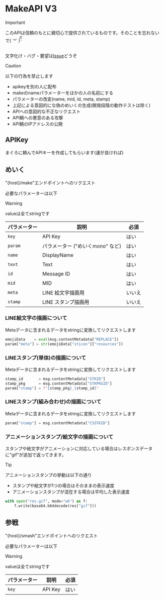 # MakeAPI V3

> [!IMPORTANT]
> このAPIは信頼のもとに親切心で提供されているものです。そのことを忘れないで( ˙꒳​˙  )ིྀ
>
> 文字化け・バグ・要望は[Issue](https://github.com/MocA-Love/miq-api-doc/issues)どうぞ

> [!CAUTION]
> 以下の行為を禁止します
> - apikeyを別の人に配布
> - makeのnameパラメーターをほかの人の名前にする
> - パラメーターの改変(name, mid, id, meta, stamp)
> - 上記による意図的にな偽のめいくの生成(開発段階の動作テストは除く)
> - APIへの意図的な不正なリクエスト
> - API鯖への悪意のある攻撃
> - API鯖のIPアドレスの公開


## APIKey
まぐろに頼んでAPIキーを作成してもらいます(運が良ければ)


## めいく
"{host}/make"エンドポイントへのリクエスト

必要なパラメーターは以下
> [!WARNING]
> valueは全てstringです

| パラメーター | 説明                          | 必須 |
|--------------|-------------------------------|------|
| `key`        | API Key                       | はい  |
| `param`      | パラメーター ("めいくmono" など) | はい  |
| `name`       | DisplayName                    | はい  |
| `text`       | Text        | はい  |
| `id`         | Message ID                     | はい  |
| `mid`        | MID                 | はい  |
| `meta`       | LINE 絵文字描画用 | いいえ |
| `stamp`      | LINE スタンプ描画用   | いいえ |

### LINE絵文字の描画について
Metaデータに含まれるデータをstringに変換してリクエストします

```python
emojiData    = eval(msg.contentMetadata["REPLACE"])
param["meta"] = str(emojiData["sticon"]["resources"])
```

### LINEスタンプ(単体)の描画について
Metaデータに含まれるデータをstringに変換してリクエストします

```python
stamp_id       = msg.contentMetadata["STKID"]
stamp_pkg      = msg.contentMetadata["STKPKGID"]
param["stamp"] = f"{stamp_pkg}_{stamp_id}"
```

### LINEスタンプ(組み合わせ)の描画について
Metaデータに含まれるデータをstringに変換してリクエストします

```python
param["stamp"] = msg.contentMetadata["CSSTKID"]
```

### アニメーションスタンプ/絵文字の描画について
スタンプや絵文字がアニメーションに対応している場合はレスポンスデータに"gif"が追加で返ってきます。
> [!TIP]
> アニメーションスタンプの挙動は以下の通り
> - スタンプや絵文字が1つの場合はそのままの表示速度
> - アニメーションスタンプが混在する場合は平均した表示速度

```python
with open("res.gif", mode="wb") as f:
    f.write(base64.b64decode(res["gif"]))
```


## 参戦
"{host}/smash"エンドポイントへのリクエスト

必要なパラメーターは以下
> [!WARNING]
> valueは全てstringです

| パラメーター | 説明                          | 必須 |
|--------------|-------------------------------|------|
| `key`        | API Key                       | はい  |
